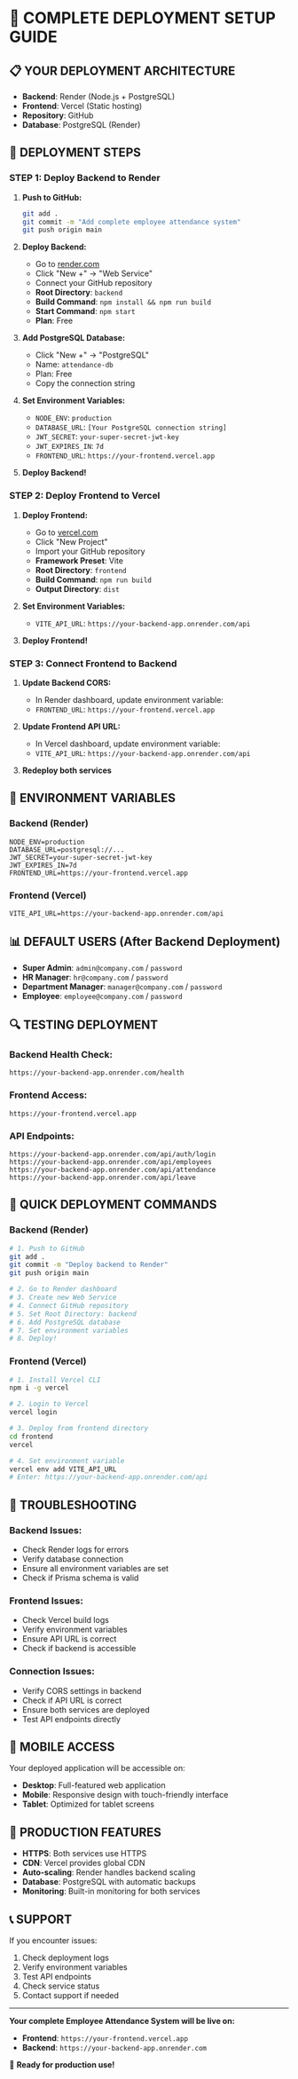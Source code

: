 # 🚀 COMPLETE DEPLOYMENT SETUP GUIDE

## 📋 YOUR DEPLOYMENT ARCHITECTURE

- **Backend**: Render (Node.js + PostgreSQL)
- **Frontend**: Vercel (Static hosting)
- **Repository**: GitHub
- **Database**: PostgreSQL (Render)

## 🎯 DEPLOYMENT STEPS

### **STEP 1: Deploy Backend to Render**

1. **Push to GitHub:**
   ```bash
   git add .
   git commit -m "Add complete employee attendance system"
   git push origin main
   ```

2. **Deploy Backend:**
   - Go to [render.com](https://render.com)
   - Click "New +" → "Web Service"
   - Connect your GitHub repository
   - **Root Directory**: `backend`
   - **Build Command**: `npm install && npm run build`
   - **Start Command**: `npm start`
   - **Plan**: Free

3. **Add PostgreSQL Database:**
   - Click "New +" → "PostgreSQL"
   - Name: `attendance-db`
   - Plan: Free
   - Copy the connection string

4. **Set Environment Variables:**
   - `NODE_ENV`: `production`
   - `DATABASE_URL`: `[Your PostgreSQL connection string]`
   - `JWT_SECRET`: `your-super-secret-jwt-key`
   - `JWT_EXPIRES_IN`: `7d`
   - `FRONTEND_URL`: `https://your-frontend.vercel.app`

5. **Deploy Backend!**

### **STEP 2: Deploy Frontend to Vercel**

1. **Deploy Frontend:**
   - Go to [vercel.com](https://vercel.com)
   - Click "New Project"
   - Import your GitHub repository
   - **Framework Preset**: Vite
   - **Root Directory**: `frontend`
   - **Build Command**: `npm run build`
   - **Output Directory**: `dist`

2. **Set Environment Variables:**
   - `VITE_API_URL`: `https://your-backend-app.onrender.com/api`

3. **Deploy Frontend!**

### **STEP 3: Connect Frontend to Backend**

1. **Update Backend CORS:**
   - In Render dashboard, update environment variable:
   - `FRONTEND_URL`: `https://your-frontend.vercel.app`

2. **Update Frontend API URL:**
   - In Vercel dashboard, update environment variable:
   - `VITE_API_URL`: `https://your-backend-app.onrender.com/api`

3. **Redeploy both services**

## 🔧 ENVIRONMENT VARIABLES

### **Backend (Render)**
```
NODE_ENV=production
DATABASE_URL=postgresql://...
JWT_SECRET=your-super-secret-jwt-key
JWT_EXPIRES_IN=7d
FRONTEND_URL=https://your-frontend.vercel.app
```

### **Frontend (Vercel)**
```
VITE_API_URL=https://your-backend-app.onrender.com/api
```

## 📊 DEFAULT USERS (After Backend Deployment)

- **Super Admin**: `admin@company.com` / `password`
- **HR Manager**: `hr@company.com` / `password`
- **Department Manager**: `manager@company.com` / `password`
- **Employee**: `employee@company.com` / `password`

## 🔍 TESTING DEPLOYMENT

### **Backend Health Check:**
```
https://your-backend-app.onrender.com/health
```

### **Frontend Access:**
```
https://your-frontend.vercel.app
```

### **API Endpoints:**
```
https://your-backend-app.onrender.com/api/auth/login
https://your-backend-app.onrender.com/api/employees
https://your-backend-app.onrender.com/api/attendance
https://your-backend-app.onrender.com/api/leave
```

## 🚀 QUICK DEPLOYMENT COMMANDS

### **Backend (Render)**
```bash
# 1. Push to GitHub
git add .
git commit -m "Deploy backend to Render"
git push origin main

# 2. Go to Render dashboard
# 3. Create new Web Service
# 4. Connect GitHub repository
# 5. Set Root Directory: backend
# 6. Add PostgreSQL database
# 7. Set environment variables
# 8. Deploy!
```

### **Frontend (Vercel)**
```bash
# 1. Install Vercel CLI
npm i -g vercel

# 2. Login to Vercel
vercel login

# 3. Deploy from frontend directory
cd frontend
vercel

# 4. Set environment variable
vercel env add VITE_API_URL
# Enter: https://your-backend-app.onrender.com/api
```

## 🔧 TROUBLESHOOTING

### **Backend Issues:**
- Check Render logs for errors
- Verify database connection
- Ensure all environment variables are set
- Check if Prisma schema is valid

### **Frontend Issues:**
- Check Vercel build logs
- Verify environment variables
- Ensure API URL is correct
- Check if backend is accessible

### **Connection Issues:**
- Verify CORS settings in backend
- Check if API URL is correct
- Ensure both services are deployed
- Test API endpoints directly

## 📱 MOBILE ACCESS

Your deployed application will be accessible on:
- **Desktop**: Full-featured web application
- **Mobile**: Responsive design with touch-friendly interface
- **Tablet**: Optimized for tablet screens

## 🎯 PRODUCTION FEATURES

- **HTTPS**: Both services use HTTPS
- **CDN**: Vercel provides global CDN
- **Auto-scaling**: Render handles backend scaling
- **Database**: PostgreSQL with automatic backups
- **Monitoring**: Built-in monitoring for both services

## 📞 SUPPORT

If you encounter issues:
1. Check deployment logs
2. Verify environment variables
3. Test API endpoints
4. Check service status
5. Contact support if needed

---

**Your complete Employee Attendance System will be live on:**
- **Frontend**: `https://your-frontend.vercel.app`
- **Backend**: `https://your-backend-app.onrender.com`

🚀 **Ready for production use!**
